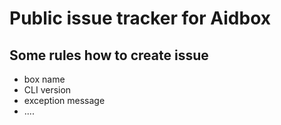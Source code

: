 # Public issue tracker for Aidbox



## Some rules how to create issue

- box name
- CLI version
- exception message
- ....
